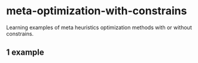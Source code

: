 # meta-optimization-with-constrains
Learning examples of meta heuristics optimization methods with or without constrains. 


## 1 example
